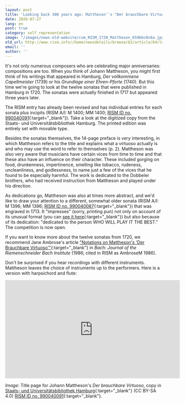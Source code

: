 ```yaml
---
layout: post
title: 'Looking back 300 years ago: Mattheson''s "Der brauchbare Virtuoso" from 1720'
date: 2020-07-27
lang: en
post: true
category: self_representation
image: "/images/news-old-website/csm_RISM_1720_Mattheson_659bbc0c6a.jpg"
old_url: http://www.rism.info//home/newsdetails/browse/62/article/64/looking-back-300-years-ago-matthesons-der-brauchbare-virtuoso-from-1720.html
email: ''
author: ''
---
```



It's not only numerous composers who are celebrating major anniversaries: compositions are too. When you think of Johann Mattheson, you might first think of his writings that appeared in Hamburg, _Der vollkommene Capellmeister_ (1739) or his _Grundlage einer Ehren-Pforte_ (1740). But this time we're going to look at the twelve sonatas that were published in Hamburg in 1720. The sonatas were actually finished in 1717 but appeared three years later.

The RISM entry has already been revised and has individual entries for each sonata plus incipits (RISM A/I: M 1400; MM 1400; [RISM ID no. 990040091](https://opac.rism.info/search?id=990040091&View=rism){:target="_blank"}). Take a look at the digitized copy from the Staats- und Universitätsbibliothek Hamburg. The printed edition was entirely set with movable type.

Besides the sonatas themselves, the 14-page preface is very interesting, in which Mattheson refers to the title and explains what a virtuoso actually is and who may use the word to refer to themselves (p. 2). Mattheson was also very aware that musicians have certain vices from time to time and that these also have an influence on their character. These included gorging on food, drunkenness, impertinence, smelling like tobacco, rudeness, uncleanliness, and godlessness, to name just a few of the vices that he found to be especially harmful. The work is dedicated to the Dobbeler brothers, who had received instruction from Mattheson and played under his direction.

As dedications go, Mattheson was also at times more abstract, and we'd like to draw your attention to a different, somewhat older sonata (RISM A/I: M 1396; MM 1396; [RISM ID no. 990040087](https://opac.rism.info/search?id=990040087&View=rism){:target="_blank"}) that was engraved in 1713. It "impresses" (sorry, printing pun) not only on account of its unusual format (you can [see it here](http://mdz-nbn-resolving.de/urn:nbn:de:bvb:12-bsb00113592-8){:target="_blank"}) but also because of its dedication: "dedicated to the person WHO WILL PLAY IT THE BEST." The competition is now open.

If you want to know more about the twelve sonatas from 1720, we recommend Jane Ambrose's article ["Notations on Mattheson's 'Der Brauchbare Virtuoso'"](https://www.jstor.org/stable/41640269){:target="_blank"} in _Bach: Journal of the Riemenschneider Bach Institute_ (1986; cited in RISM as AmbroseM 1986).

Don't be surprised if you hear recordings with different instruments. Mattheson leaves the choice of instruments up to the performers. Here is a version with harpsichord and flute:



<iframe width="560" height="315" src="https://www.youtube.com/embed/fj_TRHdImhQ" frameborder="0" allow="accelerometer; autoplay; encrypted-media; gyroscope; picture-in-picture" allowfullscreen></iframe>



_Image_: Title page for Johann Mattheson's _Der brauchbare Virtuoso_, copy in [Staats- und Universitätsbibliothek Hamburg](https://resolver.sub.uni-hamburg.de/kitodo/PPN805164146){:target="_blank"} (CC BY-SA 4.0) [RISM ID no. 990040091](https://opac.rism.info/search?id=990040091&View=rism){:target="_blank"}.



<script type="text/javascript">var switchTo5x=true;</script><script type="text/javascript" src="http://w.sharethis.com/button/buttons.js"></script><script type="text/javascript">stLight.options({publisher: "9b601438-1ce1-49d8-bfd7-9cff5df54c17", doNotHash: false, doNotCopy: false, hashAddressBar: false});</script>